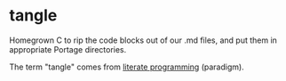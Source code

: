 # tangle

Homegrown C to rip the code blocks out of our .md files,
and put them in appropriate Portage directories.

The term "tangle" comes from
[literate programming](https://en.wikipedia.org/wiki/Literate_programming)
(paradigm).
